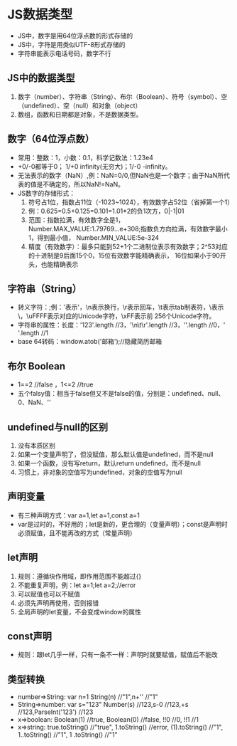 # JS数据类型
   * JS中，数字是用64位浮点数的形式存储的
   * JS中，字符是用类似UTF-8形式存储的
   * 字符串能表示电话号码，数字不行

## JS中的数据类型
   1. 数字（number）、字符串（String）、布尔（Boolean）、符号（symbol）、空（undefined）、空（null）和对象（object）
   2. 数组，函数和日期都是对象，不是数据类型。

## 数字（64位浮点数）
   * 常用：整数：1，小数：0.1，科学记数法：1.23e4
   * +0/-0都等于0； 1/+0 infinity(无穷大)；1/-0 -infinity。
   * 无法表示的数字（NaN）,例：NaN=0/0,但NaN也是一个数字；由于NaN所代表的值是不确定的，所以NaN!=NaN。
   * JS数字的存储形式：
        1. 符号占1位，指数占11位（-1023~1024），有效数字占52位（省掉第一个1）
        2. 例：0.625=0.5+0.125=0.101=1.01*2的负1次方，0|-1|01
        3. 范围：指数拉满，有效数字全是1，Number.MAX_VALUE:1.79769...e+308;指数负方向拉满，有效数字最小1，得到最小值，
           Number.MIN_VALUE:5e-324
        4. 精度（有效数字）：最多只能到52+1个二进制位表示有效数字；2^53对应的十进制是9后面15个0，15位有效数字能精确表示，
           16位如果小于90开头，也能精确表示

## 字符串（String）
   * 转义字符：\;例：\'表示'，\n表示换行，\r表示回车，\t表示tab制表符，\\表示\，\uFFFF表示对应的Unicode字符，\xFF表示前
     256个Unicode字符。
   * 字符串的属性：长度：'123'.length //3，'\n\t\r'.length //3，''.length //0，' '.length //1
   * base 64转码：window.atob('邮箱');//隐藏简历邮箱
## 布尔 Boolean
   * 1==2 //false ，1<=2 //true
   * 五个falsy值：相当于false但又不是false的值，分别是：undefined、null、0、NaN、''
## undefined与null的区别
   1. 没有本质区别
   2. 如果一个变量声明了，但没赋值，那么默认值是undefined，而不是null
   3. 如果一个函数，没有写return，默认return undefined，而不是null
   4. 习惯上，非对象的空值写为undefined，对象的空值写为null
## 声明变量
   * 有三种声明方式：var a=1,let a=1,const a=1
   * var是过时的，不好用的；let是新的，更合理的（变量声明）；const是声明时必须赋值，且不能再改的方式（常量声明）
## let声明
   1. 规则：遵循块作用域，即作用范围不能超过{}
   2. 不能重复声明，例：let a=1;let a=2;//error
   3. 可以赋值也可以不赋值
   4. 必须先声明再使用，否则报错
   5. 全局声明的let变量，不会变成window的属性
## const声明
   * 规则：跟let几乎一样，只有一条不一样：声明时就要赋值，赋值后不能改
## 类型转换
   * number=>String: var n=1 String(n) //"1",n+'' //"1"
   * String=>number: var s="123" Number(s) //123,s-0 //123,+s //123,ParseInt('123') //123
   * x=>boolean: Boolean(1) //true, Boolean(0) //false, !!0 //0, !!1 //1
   * x=>string: true.toString() //"true", 1.toString() //error, (1).toString() //"1", 1..toString() //"1",
     1 .toString() //"1"
     